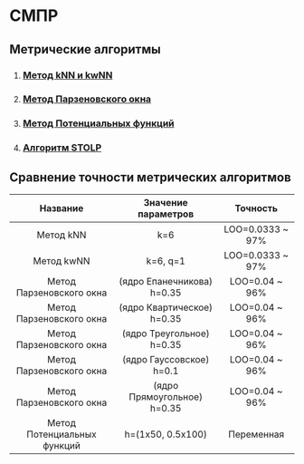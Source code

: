 # СМПР
## Метрические алгоритмы
1. ### [Метод kNN и kwNN](/lab1)
1. ### [Метод Парзеновского окна](/lab2)
1. ### [Метод Потенциальных функций](/lab3)
1. ### [Алгоритм STOLP](/lab4)
## Сравнение точности метрических алгоритмов
Название | Значение параметров | Точность
:-------:|:-------------------:|:-------:
Метод kNN | k=6 | LOO=0.0333 ~ 97%
Метод kwNN | k=6, q=1 | LOO=0.0333 ~ 97%
Метод Парзеновского окна | (ядро Епанечникова) h=0.35 | LOO=0.04 ~ 96%
Метод Парзеновского окна | (ядро Квартическое) h=0.35 | LOO=0.04 ~ 96%
Метод Парзеновского окна | (ядро Треугольное) h=0.35 | LOO=0.04 ~ 96%
Метод Парзеновского окна | (ядро Гауссовское) h=0.1 | LOO=0.04 ~ 96%
Метод Парзеновского окна | (ядро Прямоугольное) h=0.35 | LOO=0.04 ~ 96%
Метод Потенциальных функций | h=(1х50, 0.5х100) | Переменная
